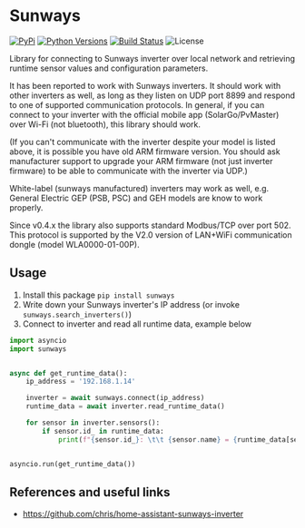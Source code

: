 # Sunways

[![PyPi](https://img.shields.io/pypi/v/sunways.svg)](https://pypi.python.org/pypi/sunways/)
[![Python Versions](https://img.shields.io/pypi/pyversions/sunways.svg)](https://github.com/chris/sunways/)
[![Build Status](https://github.com/chris/sunways/actions/workflows/publish.yaml/badge.svg)](https://github.com/chris/sunways/actions/workflows/publish.yaml)
![License](https://img.shields.io/github/license/chris/sunways.svg)

Library for connecting to Sunways inverter over local network and retrieving runtime sensor values and configuration
parameters.

It has been reported to work with Sunways inverters. It
should work with other inverters as well, as long as they listen on UDP port 8899 and respond to one of supported
communication protocols.
In general, if you can connect to your inverter with the official mobile app (SolarGo/PvMaster) over Wi-Fi (not
bluetooth), this library should work.

(If you can't communicate with the inverter despite your model is listed above, it is possible you have old ARM firmware
version. You should ask manufacturer support to upgrade your ARM firmware (not just inverter firmware) to be able to
communicate with the inverter via UDP.)

White-label (sunways manufactured) inverters may work as well, e.g. General Electric GEP (PSB, PSC) and GEH models are
know to work properly.

Since v0.4.x the library also supports standard Modbus/TCP over port 502.
This protocol is supported by the V2.0 version of LAN+WiFi communication dongle (model WLA0000-01-00P).

## Usage

1. Install this package `pip install sunways`
2. Write down your Sunways inverter's IP address (or invoke `sunways.search_inverters()`)
3. Connect to inverter and read all runtime data, example below

```python
import asyncio
import sunways


async def get_runtime_data():
    ip_address = '192.168.1.14'

    inverter = await sunways.connect(ip_address)
    runtime_data = await inverter.read_runtime_data()

    for sensor in inverter.sensors():
        if sensor.id_ in runtime_data:
            print(f"{sensor.id_}: \t\t {sensor.name} = {runtime_data[sensor.id_]} {sensor.unit}")


asyncio.run(get_runtime_data())
```

## References and useful links

- https://github.com/chris/home-assistant-sunways-inverter

